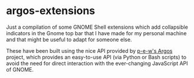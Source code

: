 # argos-extensions

Just a compilation of some GNOME Shell extensions which add collapsible indicators in the Gnome top bar
that I have made for my personal machine and that might be useful to adapt for someone else.

These have been built using the nice API provided by [p-e-w's Argos](https://github.com/p-e-w/argos)
project, which provides an easy-to-use API (via Python or Bash scripts) to avoid the need for
direct interaction with the ever-changing JavaScript API of GNOME. 
